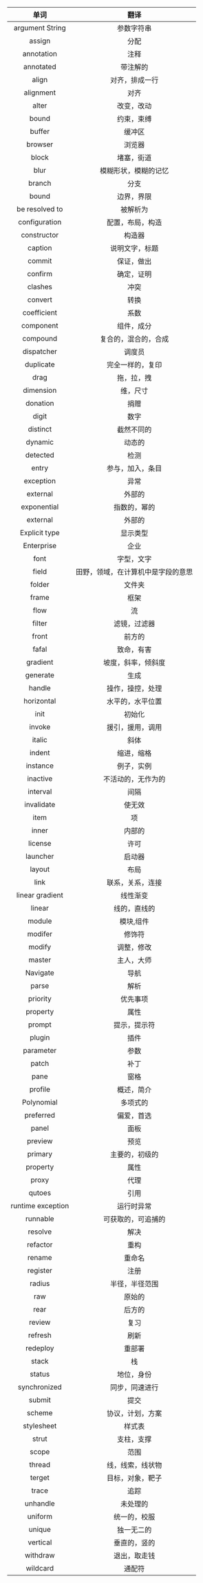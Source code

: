 单词|翻译
|:--:|:--:
argument String|参数字符串
assign|分配
annotation|注释
annotated|带注解的
align|对齐，排成一行
alignment|对齐
alter|改变，改动
bound|约束，束缚
buffer|缓冲区
browser|浏览器
block|堵塞，街道
blur|模糊形状，模糊的记忆
branch|分支
bound|边界，界限
be resolved to|被解析为
configuration|配置，布局，构造
constructor|构造器
caption|说明文字，标题
commit|保证，做出
confirm| 确定，证明
clashes|冲突
convert|转换
coefficient|系数
component|组件，成分
compound|复合的，混合的，合成
dispatcher|调度员
duplicate|完全一样的，复印
drag|拖，拉，拽
dimension|维，尺寸
donation|捐赠
digit|数字
distinct|截然不同的
dynamic|动态的
detected|检测
entry|参与，加入，条目
exception|异常
external|外部的
exponential|指数的，幂的
external|外部的
Explicit type|显示类型
Enterprise|企业
font|字型，文字
field|田野，领域，在计算机中是字段的意思
folder|文件夹
frame|框架
flow|流
filter|滤镜，过滤器
front|前方的
fafal|致命，有害
gradient|坡度，斜率，倾斜度
generate|生成
handle|操作，操控，处理
horizontal|水平的，水平位置
init|初始化
invoke|援引，援用，调用
italic|斜体
indent|缩进，缩格
instance|例子，实例
inactive|不活动的，无作为的
interval|间隔
invalidate|使无效
item|项
inner|内部的
license|许可
launcher|启动器
layout|布局
link|联系，关系，连接
linear gradient|线性渐变
linear|线的，直线的
module|模块,组件
modifer|修饰符
modify|调整，修改
master|主人，大师
Navigate|导航
parse|解析
priority|优先事项
property|属性
prompt|提示，提示符
plugin|插件
parameter|参数
patch|补丁
pane|窗格
profile|概述，简介
Polynomial|多项式的
preferred|偏爱，首选
panel|面板
preview|预览
primary|主要的，初级的
property|属性
proxy|代理
qutoes|引用
runtime exception|运行时异常
runnable|可获取的，可追捕的
resolve|解决
refactor|重构
rename|重命名
register|注册
radius|半径，半径范围
raw|原始的
rear|后方的
review|复习
refresh|刷新
redeploy|重部署
stack|栈
status|地位，身份
synchronized|同步，同速进行
submit|提交
scheme|协议，计划，方案
stylesheet|样式表
strut|支柱，支撑
scope|范围
thread|线，线索，线状物
terget|目标，对象，靶子
trace|追踪
unhandle|未处理的
uniform|统一的，校服
unique|独一无二的
vertical|垂直的，竖的
withdraw|退出，取走钱
wildcard|通配符



